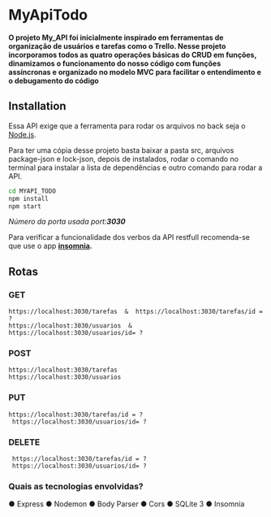 # MyApiTodo

**O projeto My_API foi inicialmente inspirado em ferramentas de organização de usuários e tarefas como o Trello. Nesse projeto incorporamos todos as quatro operações básicas do CRUD em funções, dinamizamos o funcionamento do nosso código com funções assíncronas e organizado no modelo MVC para facilitar o entendimento e o debugamento do código**

## Installation

Essa API exige que a ferramenta para rodar os arquivos no back seja o  [Node.js](https://nodejs.org/).

Para ter uma cópia desse projeto basta baixar a pasta src, arquivos package-json e lock-json, depois de instalados, rodar o comando no terminal para instalar a lista de dependências e outro comando para rodar a API.

```sh
cd MYAPI_TODO
npm install
npm start
```
*Número da porta usada port:**3030***

Para verificar a funcionalidade dos verbos da API restfull recomenda-se que use o app  **[insomnia](https://insomnia.rest/download/).**
## **Rotas**

### GET
    https://localhost:3030/tarefas  &  https://localhost:3030/tarefas/id = ?
    https://localhost:3030/usuarios  &  https://localhost:3030/usuarios/id= ?
### POST
    https://localhost:3030/tarefas
    https://localhost:3030/usuarios 
    
### PUT
    https://localhost:3030/tarefas/id = ?
     https://localhost:3030/usuarios/id= ?
### DELETE
     https://localhost:3030/tarefas/id = ?
     https://localhost:3030/usuarios/id= ?

### Quais as tecnologias envolvidas?
 
 ● Express
 ● Nodemon
 ● Body Parser
 ● Cors
 ● SQLite 3
 ● Insomnia
